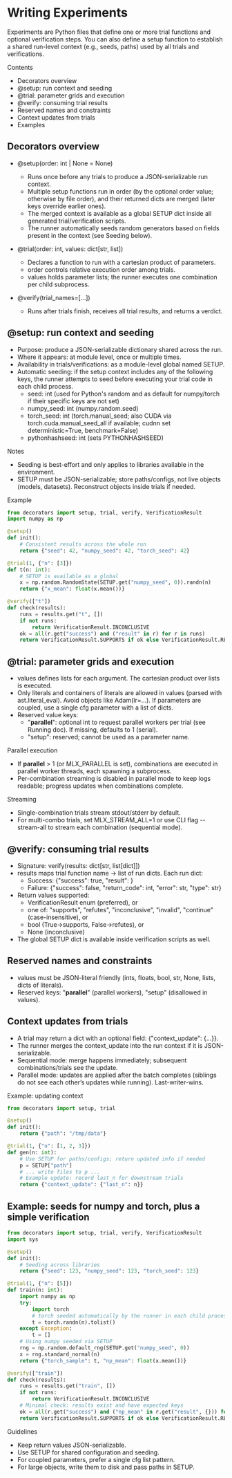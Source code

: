 # Writing Experiments

Experiments are Python files that define one or more trial functions and optional verification steps. You can also define a setup function to establish a shared run-level context (e.g., seeds, paths) used by all trials and verifications.

Contents
- Decorators overview
- @setup: run context and seeding
- @trial: parameter grids and execution
- @verify: consuming trial results
- Reserved names and constraints
- Context updates from trials
- Examples

## Decorators overview
- @setup(order: int | None = None)
  - Runs once before any trials to produce a JSON-serializable run context.
  - Multiple setup functions run in order (by the optional order value; otherwise by file order), and their returned dicts are merged (later keys override earlier ones).
  - The merged context is available as a global SETUP dict inside all generated trial/verification scripts.
  - The runner automatically seeds random generators based on fields present in the context (see Seeding below).

- @trial(order: int, values: dict[str, list])
  - Declares a function to run with a cartesian product of parameters.
  - order controls relative execution order among trials.
  - values holds parameter lists; the runner executes one combination per child subprocess.

- @verify(trial_names=[...])
  - Runs after trials finish, receives all trial results, and returns a verdict.

## @setup: run context and seeding
- Purpose: produce a JSON-serializable dictionary shared across the run.
- Where it appears: at module level, once or multiple times.
- Availability in trials/verifications: as a module-level global named SETUP.
- Automatic seeding: if the setup context includes any of the following keys, the runner attempts to seed before executing your trial code in each child process.
  - seed: int (used for Python's random and as default for numpy/torch if their specific keys are not set)
  - numpy_seed: int (numpy.random.seed)
  - torch_seed: int (torch.manual_seed; also CUDA via torch.cuda.manual_seed_all if available; cudnn set deterministic=True, benchmark=False)
  - pythonhashseed: int (sets PYTHONHASHSEED)

Notes
- Seeding is best-effort and only applies to libraries available in the environment.
- SETUP must be JSON-serializable; store paths/configs, not live objects (models, datasets). Reconstruct objects inside trials if needed.

Example
```python
from decorators import setup, trial, verify, VerificationResult
import numpy as np

@setup()
def init():
    # Consistent results across the whole run
    return {"seed": 42, "numpy_seed": 42, "torch_seed": 42}

@trial(1, {"n": [3]})
def t(n: int):
    # SETUP is available as a global
    x = np.random.RandomState(SETUP.get("numpy_seed", 0)).randn(n)
    return {"x_mean": float(x.mean())}

@verify(["t"]) 
def check(results):
    runs = results.get("t", [])
    if not runs:
        return VerificationResult.INCONCLUSIVE
    ok = all(r.get("success") and ("result" in r) for r in runs)
    return VerificationResult.SUPPORTS if ok else VerificationResult.REFUTES
```

## @trial: parameter grids and execution
- values defines lists for each argument. The cartesian product over lists is executed.
- Only literals and containers of literals are allowed in values (parsed with ast.literal_eval). Avoid objects like Adam(lr=...). If parameters are coupled, use a single cfg parameter with a list of dicts.
- Reserved value keys:
  - "__parallel__": optional int to request parallel workers per trial (see Running doc). If missing, defaults to 1 (serial).
  - "setup": reserved; cannot be used as a parameter name.

Parallel execution
- If __parallel__ > 1 (or MLX_PARALLEL is set), combinations are executed in parallel worker threads, each spawning a subprocess.
- Per-combination streaming is disabled in parallel mode to keep logs readable; progress updates when combinations complete.

Streaming
- Single-combination trials stream stdout/stderr by default.
- For multi-combo trials, set MLX_STREAM_ALL=1 or use CLI flag --stream-all to stream each combination (sequential mode).

## @verify: consuming trial results
- Signature: verify(results: dict[str, list[dict]])
- results maps trial function name -> list of run dicts. Each run dict:
  - Success: {"success": true, "result": <JSON-serializable>}
  - Failure: {"success": false, "return_code": int, "error": str, "type": str}
- Return values supported:
  - VerificationResult enum (preferred), or
  - one of: "supports", "refutes", "inconclusive", "invalid", "continue" (case-insensitive), or
  - bool (True->supports, False->refutes), or
  - None (inconclusive)
- The global SETUP dict is available inside verification scripts as well.

## Reserved names and constraints
- values must be JSON-literal friendly (ints, floats, bool, str, None, lists, dicts of literals).
- Reserved keys: "__parallel__" (parallel workers), "setup" (disallowed in values).

## Context updates from trials
- A trial may return a dict with an optional field: {"context_update": {...}}.
- The runner merges the context_update into the run context if it is JSON-serializable.
- Sequential mode: merge happens immediately; subsequent combinations/trials see the update.
- Parallel mode: updates are applied after the batch completes (siblings do not see each other’s updates while running). Last-writer-wins.

Example: updating context
```python
from decorators import setup, trial

@setup()
def init():
    return {"path": "/tmp/data"}

@trial(1, {"n": [1, 2, 3]})
def gen(n: int):
    # Use SETUP for paths/configs; return updated info if needed
    p = SETUP["path"]
    # ... write files to p ...
    # Example update: record last_n for downstream trials
    return {"context_update": {"last_n": n}}
```

## Example: seeds for numpy and torch, plus a simple verification
```python
from decorators import setup, trial, verify, VerificationResult
import sys

@setup()
def init():
    # Seeding across libraries
    return {"seed": 123, "numpy_seed": 123, "torch_seed": 123}

@trial(1, {"n": [5]})
def train(n: int):
    import numpy as np
    try:
        import torch
        # torch seeded automatically by the runner in each child process
        t = torch.randn(n).tolist()
    except Exception:
        t = []
    # Using numpy seeded via SETUP
    rng = np.random.default_rng(SETUP.get("numpy_seed", 0))
    x = rng.standard_normal(n)
    return {"torch_sample": t, "np_mean": float(x.mean())}

@verify(["train"]) 
def check(results):
    runs = results.get("train", [])
    if not runs:
        return VerificationResult.INCONCLUSIVE
    # Minimal check: results exist and have expected keys
    ok = all(r.get("success") and ("np_mean" in r.get("result", {})) for r in runs)
    return VerificationResult.SUPPORTS if ok else VerificationResult.REFUTES
```

Guidelines
- Keep return values JSON-serializable.
- Use SETUP for shared configuration and seeding.
- For coupled parameters, prefer a single cfg list pattern.
- For large objects, write them to disk and pass paths in SETUP.